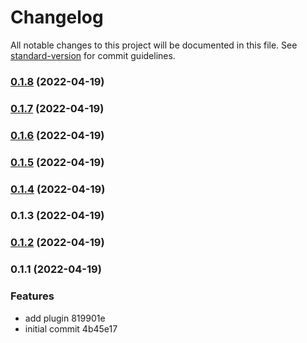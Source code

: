 # Changelog

All notable changes to this project will be documented in this file. See [standard-version](https://github.com/conventional-changelog/standard-version) for commit guidelines.

### [0.1.8](///compare/v0.1.7...v0.1.8) (2022-04-19)

### [0.1.7](///compare/v0.1.6...v0.1.7) (2022-04-19)

### [0.1.6](///compare/v0.1.5...v0.1.6) (2022-04-19)

### [0.1.5](///compare/v0.1.4...v0.1.5) (2022-04-19)

### [0.1.4](///compare/v0.1.3...v0.1.4) (2022-04-19)

### 0.1.3 (2022-04-19)

### [0.1.2](///compare/v0.1.1...v0.1.2) (2022-04-19)

### 0.1.1 (2022-04-19)


### Features

* add plugin 819901e
* initial commit 4b45e17
